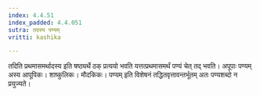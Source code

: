 ```yaml
---
index: 4.4.51
index_padded: 4.4.051
sutra: तदस्य पण्यम्
vritti: kashika

---
```

तदिति प्रथमासमर्थादस्य इति षष्ठ्यर्थे ठक् प्रत्ययो भवति यत्तत्प्रथमासमर्थं पण्यं चेत् तद् भवति। अपूपाः पण्यम् अस्य आपूपिकः। शाष्कुलिकः। मौदकिकः। पण्यम् इति विशेषनं तद्धितवृत्तावन्तर्भूतम् अतः पण्यशब्दो न प्रयुज्यते।